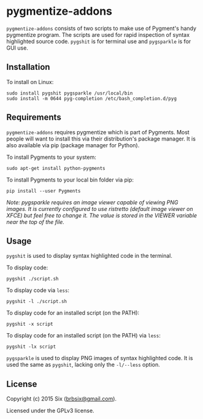 # pygmentize-addons

`pygmentize-addons` consists of two scripts to make use of Pygment's handy pygmentize program. The scripts are used for rapid inspection of syntax highlighted source code. `pygshit` is for terminal use and `pygsparkle` is for GUI use.

Installation
------------

To install on Linux:

    sudo install pygshit pygsparkle /usr/local/bin
    sudo install -m 0644 pyg-completion /etc/bash_completion.d/pyg

Requirements
------------

`pygmentize-addons` requires pygmentize which is part of Pygments. Most people will want to install this via their distribution's package manager. It is also available via pip (package manager for Python).

To install Pygments to your system:

    sudo apt-get install python-pygments

To install Pygments to your local bin folder via pip:

    pip install --user Pygments

*Note: pygsparkle requires an image viewer capable of viewing PNG images. It is currently configured to use ristretto (default image viewer on XFCE) but feel free to change it. The value is stored in the VIEWER variable near the top of the file.*

Usage
-----

`pygshit` is used to display syntax highlighted code in the terminal.

To display code:

    pygshit ./script.sh

To display code via `less`:

    pygshit -l ./script.sh

To display code for an installed script (on the PATH):

    pygshit -x script

To display code for an installed script (on the PATH) via `less`:

    pygshit -lx script

`pygsparkle` is used to display PNG images of syntax highlighted code. It is used the same as `pygshit`, lacking only the `-l/--less` option.

License
-------

Copyright (c) 2015 Six (brbsix@gmail.com).

Licensed under the GPLv3 license.

